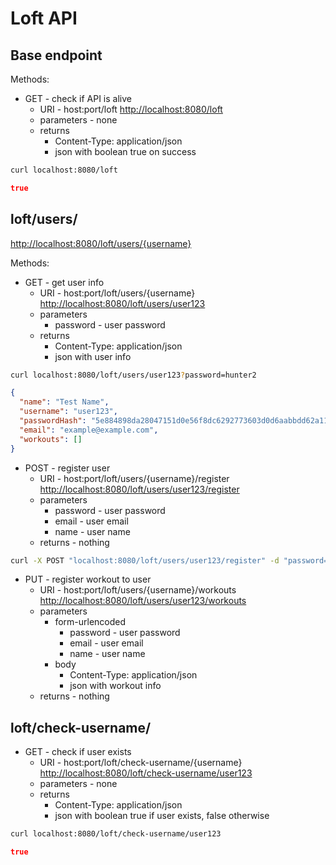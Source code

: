 # Loft API

## Base endpoint

Methods:

- GET - check if API is alive
  - URI - host:port/loft <http://localhost:8080/loft>
  - parameters - none
  - returns
    - Content-Type: application/json
    - json with boolean true on success

```bash
curl localhost:8080/loft
```

```json
true
```

## loft/users/

<http://localhost:8080/loft/users/{username}>

Methods:

- GET - get user info
  - URI - host:port/loft/users/{username} <http://localhost:8080/loft/users/user123>
  - parameters
    - password - user password
  - returns
    - Content-Type: application/json
    - json with user info

```bash
curl localhost:8080/loft/users/user123?password=hunter2
```

```json
{
  "name": "Test Name",
  "username": "user123",
  "passwordHash": "5e884898da28047151d0e56f8dc6292773603d0d6aabbdd62a11ef721d1542d8",
  "email": "example@example.com",
  "workouts": []
}
```

- POST - register user
  - URI - host:port/loft/users/{username}/register <http://localhost:8080/loft/users/user123/register>
  - parameters
    - password - user password
    - email - user email
    - name - user name
  - returns - nothing

```bash
curl -X POST "localhost:8080/loft/users/user123/register" -d "password=passodsad&email=sd&name=ofjhsa+faskj"
```

- PUT - register workout to user
  - URI - host:port/loft/users/{username}/workouts <http://localhost:8080/loft/users/user123/workouts>
  - parameters
    - form-urlencoded
      - password - user password
      - email - user email
      - name - user name
    - body
      - Content-Type: application/json
      - json with workout info
  - returns - nothing

## loft/check-username/

- GET - check if user exists
  - URI - host:port/loft/check-username/{username} <http://localhost:8080/loft/check-username/user123>
  - parameters - none
  - returns
    - Content-Type: application/json
    - json with boolean true if user exists, false otherwise

```bash
curl localhost:8080/loft/check-username/user123
```

```json
true
```
